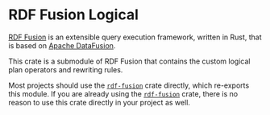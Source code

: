 RDF Fusion Logical
======

[RDF Fusion][rdf-fusion] is an extensible query execution framework, written in Rust, that is based
on [Apache DataFusion][df].

This crate is a submodule of RDF Fusion that contains the custom logical plan operators and rewriting rules.

Most projects should use the [`rdf-fusion`] crate directly, which re-exports this module. If you are already using the
[`rdf-fusion`] crate, there is no reason to use this crate directly in your project as well.

[df]: https://crates.io/crates/datafusion

[rdf-fusion]: https://crates.io/crates/rdf-fusion

[`rdf-fusion`]: https://crates.io/crates/rdf-fusion